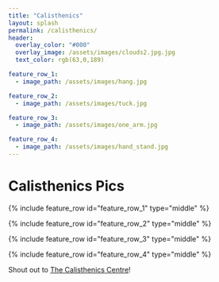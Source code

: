 ```yaml
---
title: "Calisthenics"
layout: splash
permalink: /calisthenics/
header:
  overlay_color: "#000"
  overlay_image: /assets/images/clouds2.jpg.jpg
  text_color: rgb(63,0,189)

feature_row_1:
  - image_path: /assets/images/hang.jpg

feature_row_2:
  - image_path: /assets/images/tuck.jpg

feature_row_3:
  - image_path: /assets/images/one_arm.jpg

feature_row_4:
  - image_path: /assets/images/hand_stand.jpg
--- 
```



# Calisthenics Pics

{% include feature_row id="feature_row_1" type="middle" %}


{% include feature_row id="feature_row_2" type="middle" %}


{% include feature_row id="feature_row_3" type="middle" %}


{% include feature_row id="feature_row_4" type="middle" %}





Shout out to [The Calisthenics Centre](https://thecalisthenicscentre.ca/)!

